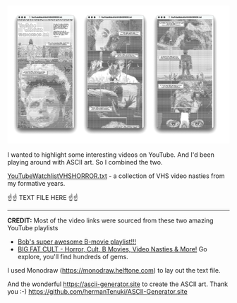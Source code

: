 ![Image preview of watchlist ascii art](https://github.com/aaiiintt/youtubewatchlist.txt/blob/f453a033f83f5ae649377e7ddb65cc94f20d1c39/YouTubeWatchlistVHSHORROR.png)

I wanted to highlight some interesting videos on YouTube. And I'd been playing around with ASCII art. So I combined the two. 

[YouTubeWatchlistVHSHORROR.txt](https://raw.githubusercontent.com/aaiiintt/youtubewatchlist.txt/main/YouTubeWatchlistVHSHORROR.txt) - a collection of VHS video nasties from my formative years.

☝️☝️ TEXT FILE HERE ☝️☝️

---

**CREDIT:**
Most of the video links were sourced from these two amazing YouTube playlists 
- [Bob's super awesome B-movie playlist!!!](https://youtube.com/playlist?list=PLAx7GszKPjfhcCAwDVnQH7VLXyZsl5Bog&si=MjTgHb1nRZuJ35Xi)
- [BIG FAT CULT - Horror, Cult, B Movies, Video Nasties & More!](https://youtube.com/playlist?list=PLFFjziTVgklgq8HULzkZbtG2lFjY5E-qS&si=zIk0RziB5uQxmiLu)
Go explore, you'll find hundreds of gems.

I used Monodraw (https://monodraw.helftone.com) to lay out the text file.

And the wonderful https://ascii-generator.site to create the ASCII art. 
Thank you :-) https://github.com/hermanTenuki/ASCII-Generator.site
